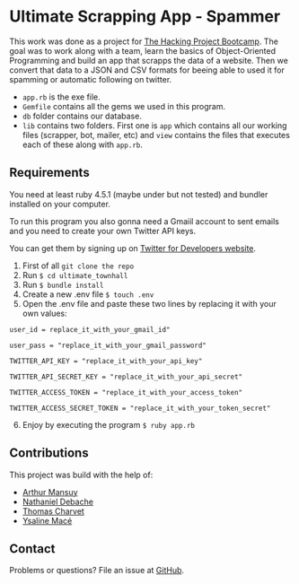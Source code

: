 # Ultimate Scrapping App - Spammer

This work was done as a project for [The Hacking Project Bootcamp](https://www.thehackingproject.org/).
The goal was to work along with a team, learn the basics of Object-Oriented Programming and build an app that scrapps the data of a website. Then we convert that data to a JSON and CSV formats for beeing able to  used it for spamming or automatic following on twitter.

- `app.rb` is the exe file.
- `Gemfile` contains all the gems we used in this program. 
- `db` folder contains our database.
- `lib` contains two folders. First one is `app` which contains all our working files (scrapper, bot, mailer, etc) and `view` contains the files that executes each of these along with `app.rb`.

## Requirements

You need at least ruby 4.5.1 (maybe under but not tested) and bundler installed on your computer.

To run this program you also gonna need a Gmaiil account to sent emails and you need to create your own Twitter API keys.

You can get them by signing up on [Twitter for Developers website](https://developer.twitter.com/).

1. First of all `git clone the repo`
2. Run `$ cd ultimate_townhall`
3. Run `$ bundle install`
4. Create a new .env file `$ touch .env`
5. Open the .env file and paste these two lines by replacing it with your own values:
```
user_id = replace_it_with_your_gmail_id"

user_pass = "replace_it_with_your_gmail_password"

TWITTER_API_KEY = "replace_it_with_your_api_key"

TWITTER_API_SECRET_KEY = "replace_it_with_your_api_secret"

TWITTER_ACCESS_TOKEN = "replace_it_with_your_access_token"

TWITTER_ACCESS_SECRET_TOKEN = "replace_it_with_your_token_secret"
```
6. Enjoy by executing the program `$ ruby app.rb`

## Contributions

This project was build with the help of:
* [Arthur Mansuy](https://github.com/tutus06)
* [Nathaniel Debache](https://github.com/Natdenice)
* [Thomas Charvet](https://github.com/TomacTh)
* [Ysaline Macé](https://github.com/Ysalien)

## Contact

Problems or questions? File an issue at [GitHub](https://github.com/nikitavasilev/tic-tac-toe/issues).






